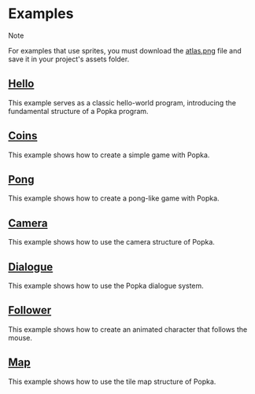 # Examples

> [!NOTE]
> For examples that use sprites, you must download the [atlas.png](atlas.png) file and save it in your project's assets folder.

## [Hello](hello.d)

This example serves as a classic hello-world program, introducing the fundamental structure of a Popka program.

## [Coins](coins.d)

This example shows how to create a simple game with Popka.

## [Pong](pong.d)

This example shows how to create a pong-like game with Popka.

## [Camera](camera.d)

This example shows how to use the camera structure of Popka.

## [Dialogue](dialogue.d)

This example shows how to use the Popka dialogue system.

## [Follower](follower.d)

This example shows how to create an animated character that follows the mouse.

## [Map](map.d)

This example shows how to use the tile map structure of Popka.
